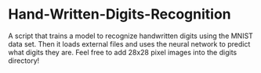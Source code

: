 # Hand-Written-Digits-Recognition

A script that trains a model to recognize handwritten digits using the MNIST data set. Then it loads external files and uses the neural network to predict what digits they are.  Feel free to add 28x28 pixel images into the digits directory!
